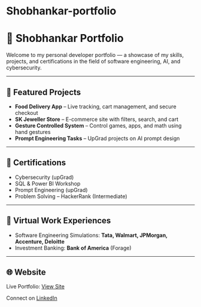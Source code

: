 # Shobhankar-portfolio
# 💼 Shobhankar Portfolio

Welcome to my personal developer portfolio — a showcase of my skills, projects, and certifications in the field of software engineering, AI, and cybersecurity.

---

## 🚀 Featured Projects
- **Food Delivery App** – Live tracking, cart management, and secure checkout
- **SK Jeweller Store** – E-commerce site with filters, search, and cart
- **Gesture Controlled System** – Control games, apps, and math using hand gestures
- **Prompt Engineering Tasks** – UpGrad projects on AI prompt design

---

## 🧠 Certifications
- Cybersecurity (upGrad)
- SQL & Power BI Workshop
- Prompt Engineering (upGrad)
- Problem Solving – HackerRank (Intermediate)

---

## 🏢 Virtual Work Experiences
- Software Engineering Simulations: **Tata, Walmart, JPMorgan, Accenture, Deloitte**
- Investment Banking: **Bank of America** (Forage)

---

## 🌐 Website
Live Portfolio: [View Site](https://shobhankar.github.io/)

Connect on [LinkedIn](https://www.linkedin.com/in/shobhankar)
